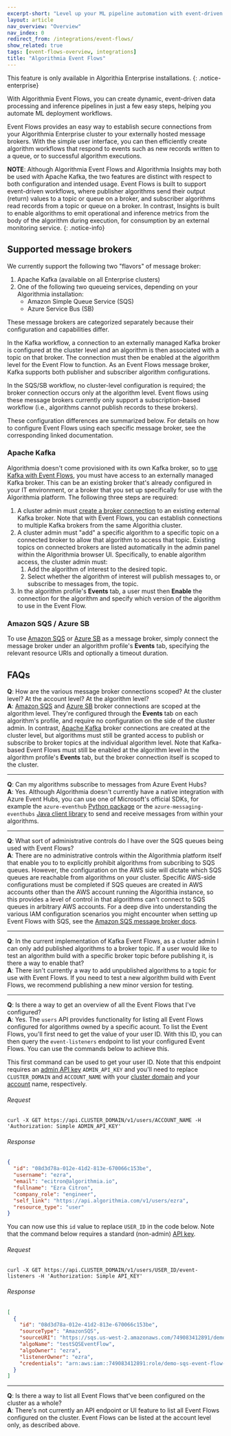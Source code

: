 ```yaml
---
excerpt-short: "Level up your ML pipeline automation with event-driven workflows."
layout: article
nav_overview: "Overview"
nav_index: 0
redirect_from: /integrations/event-flows/
show_related: true
tags: [event-flows-overview, integrations]
title: "Algorithmia Event Flows"
---
```


This feature is only available in Algorithia Enterprise installations.
{: .notice-enterprise}

With Algorithmia Event Flows, you can create dynamic, event-driven data processing and inference pipelines in just a few easy steps, helping you automate ML deployment workflows.

Event Flows provides an easy way to establish secure connections from your Algorithmia Enterprise cluster to your externally hosted message brokers. With the simple user interface, you can then efficiently create algorithm workflows that respond to events such as new records written to a queue, or to successful algorithm executions.

**NOTE**: Although Algorithmia Event Flows and Algorithmia Insights may both be used with Apache Kafka, the two features are distinct with respect to both configuration and intended usage. Event Flows is built to support event-driven workflows, where publisher algorithms send their output (return) values to a topic or queue on a broker, and subscriber algorithms read records from a topic or queue on a broker. In contrast, Insights is built to enable algorithms to emit operational and inference metrics from the body of the algorithm during execution, for consumption by an external monitoring service.
{: .notice-info}

## Supported message brokers

We currently support the following two "flavors" of message broker:

1. Apache Kafka (available on all Enterprise clusters)
2. One of the following two queueing services, depending on your Algorithmia installation:
    - Amazon Simple Queue Service (SQS)
    - Azure Service Bus (SB)

These message brokers are categorized separately because their configuration and capabilities differ.

In the Kafka workflow, a connection to an externally managed Kafka broker is configured at the cluster level and an algorithm is then associated with a topic on that broker. The connection must then be enabled at the algorithm level for the Event Flow to function. As an Event Flows message broker, Kafka supports both publisher and subscriber algorithm configurations.

In the SQS/SB workflow, no cluster-level configuration is required; the broker connection occurs only at the algorithm level. Event flows using these message brokers currently only support a subscription-based workflow (i.e., algorithms cannot publish records to these brokers).

These configuration differences are summarized below. For details on how to configure Event Flows using each specific message broker, see the corresponding linked documentation.

### Apache Kafka

Algorithmia doesn't come provisioned with its own Kafka broker, so to [use Kafka with Event Flows](/developers/event-flows/apache-kafka), you must have access to an externally managed Kafka broker. This can be an existing broker that's already configured in your IT environment, or a broker that you set up specifically for use with the Algorithmia platform. The following three steps are required:

1. A cluster admin must [create a broker connection](https://training.algorithmia.com/exploring-the-admin-panel/807062) to an existing external Kafka broker. Note that with Event Flows, you can establish connections to multiple Kafka brokers from the same Algorithia cluster.
2. A cluster admin must "add" a specific algorithm to a specific topic on a connected broker to allow that algorithm to access that topic. Existing topics on connected brokers are listed automatically in the admin panel within the Algorithmia browser UI. Specifically, to enable algorithm access, the cluster admin must:
    1. Add the algorithm of interest to the desired topic.
    2. Select whether the algorithm of interest will publish messages to, or subscribe to messages from, the topic.
3. In the algorithm profile's **Events** tab, a user must then **Enable** the connection for the algorithm and specify which version of the algorithm to use in the Event Flow.

### Amazon SQS / Azure SB

To use [Amazon SQS](/developers/event-flows/amazon-sqs/) or [Azure SB](/developers/event-flows/azure-sb/) as a message broker, simply connect the message broker under an algorithm profile's **Events** tab, specifying the relevant resource URIs and optionally a timeout duration.

## FAQs

**Q**: How are the various message broker connections scoped? At the cluster level? At the account level? At the algorithm level?<br/>
**A**: [Amazon SQS](/developers/event-flows/amazon-sqs/) and [Azure SB](/developers/event-flows/azure-sb/) broker connections are scoped at the algorithm level. They're configured through the **Events** tab on each algorithm's profile, and require no configuration on the side of the cluster admin. In contrast, [Apache Kafka](/developers/event-flows/apache-kafka) broker connections are created at the cluster level, but algorithms must still be granted access to publish or subscribe to broker topics at the individual algorithm level. Note that Kafka-based Event Flows must still be enabled at the algorithm level in the algorithm profile's **Events** tab, but the broker connection itself is scoped to the cluster.

---

**Q**: Can my algorithms subscribe to messages from Azure Event Hubs?<br/>
**A**: Yes. Although Algorithmia doesn't currently have a native integration with Azure Event Hubs, you can use one of Microsoft's official SDKs, for example the `azure-eventhub` [Python package](https://docs.microsoft.com/en-us/azure/event-hubs/event-hubs-python-get-started-send) or the `azure-messaging-eventhubs` [Java client library](https://docs.microsoft.com/en-us/azure/event-hubs/event-hubs-java-get-started-send) to send and receive messages from within your algorithms.

---

**Q**: What sort of administrative controls do I have over the SQS queues being used with Event Flows?<br/>
**A**: There are no administrative controls within the Algorithmia platform itself that enable you to to explicitly prohibit algorithms from subcribing to SQS queues. However, the configuration on the AWS side will dictate which SQS queues are reachable from algorithms on your cluster. Specific AWS-side configurations must be completed if SQS queues are created in AWS accounts other than the AWS account running the Algorithia instance, so this provides a level of control in that algorithms can't connect to SQS queues in arbitrary AWS accounts. For a deep dive into understanding the various IAM configuration scenarios you might encounter when setting up Event Flows with SQS, see the [Amazon SQS message broker docs](/developers/event-flows/amazon-sqs#scenarios).

---

**Q**: In the current implementation of Kafka Event Flows, as a cluster admin I can only add published algorithms to a broker topic. If a user would like to test an algorithm build with a specific broker topic before publishing it, is there a way to enable that?<br/>
**A**: There isn't currently a way to add unpublished algorithms to a topic for use with Event Flows. If you need to test a new algorithm build with Event Flows, we recommend publishing a new minor version for testing.

---

**Q**: Is there a way to get an overview of all the Event Flows that I've configured?<br/>
**A**: Yes. The `users` API provides functionality for listing all Event Flows configured for algorithms owned by a specific acount. To list the Event Flows, you'll first need to get the value of your user ID. With this ID, you can then query the `event-listeners` endpoint to list your configured Event Flows. You can use the commands below to achieve this.

This first command can be used to get your user ID. Note that this endpoint requires an [admin API key](/developers/glossary/#admin-api-key) `ADMIN_API_KEY` and you'll need to replace `CLUSTER_DOMAIN` and `ACCOUNT_NAME` with your [cluster domain](/developers/glossary/#cluster-domain) and your [account](/developers/glossary/#account) name, respectively.

###### Request
```shell
curl -X GET https://api.CLUSTER_DOMAIN/v1/users/ACCOUNT_NAME -H 'Authorization: Simple ADMIN_API_KEY'
```
###### Response
```json
{
  "id": "08d3d78a-012e-41d2-813e-670066c153be",
  "username": "ezra",
  "email": "ecitron@algorithmia.io",
  "fullname": "Ezra Citron",
  "company_role": "engineer",
  "self_link": "https://api.algorithmia.com/v1/users/ezra",
  "resource_type": "user"
}
```

You can now use this `id` value to replace `USER_ID` in the code below. Note that the command below requires a standard (non-admin) [API key](/developers/glossary/#api-key).

###### Request
```shell
curl -X GET https://api.CLUSTER_DOMAIN/v1/users/USER_ID/event-listeners -H 'Authorization: Simple API_KEY'
```
###### Response
```json
[
  {
    "id": "08d3d78a-012e-41d2-813e-670066c153be",
    "sourceType": "AmazonSQS",
    "sourceURI": "https://sqs.us-west-2.amazonaws.com/749083412891/demo-queue",
    "algoName": "testSQSEventFlow",
    "algoOwner": "ezra",
    "listenerOwner": "ezra",
    "credentials": "arn:aws:iam::749083412891:role/demo-sqs-event-flow-algoqueuerole-C4YFWYBAH69Q"
  }
]
```

---

**Q**: Is there a way to list all Event Flows that've been configured on the cluster as a whole?<br/>
**A**: There's not currently an API endpoint or UI feature to list all Event Flows configured on the cluster. Event Flows can be listed at the account level only, as described above.
